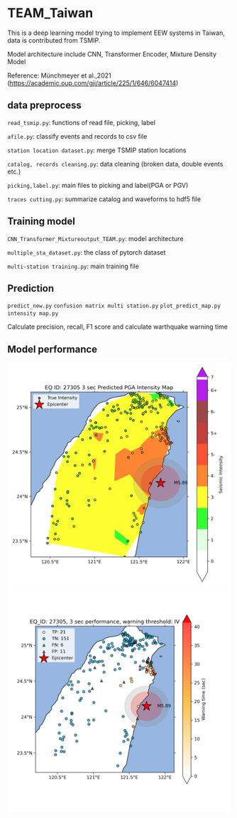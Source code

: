 # TEAM_Taiwan

This is a deep learning model trying to implement EEW systems in Taiwan, data is contributed from TSMIP.

Model architecture include CNN, Transformer Encoder, Mixture Density Model

Reference: Münchmeyer et al.,2021 (https://academic.oup.com/gji/article/225/1/646/6047414)
## data preprocess

`read_tsmip.py`: functions of read file, picking, label

`afile.py`: classify events and records to csv file

`station location dataset.py`: merge TSMIP station locations

`catalog, records cleaning.py`: data cleaning (broken data, double events etc.)

`picking,label.py`: main files to picking and label(PGA or PGV)

`traces cutting.py`: summarize catalog and waveforms to hdf5 file

## Training model

`CNN_Transformer_Mixtureoutput_TEAM.py`: model architecture

`multiple_sta_dataset.py`: the class of pytorch dataset

`multi-station training.py`: main training file

## Prediction

`predict_new.py` `confusion matrix multi station.py` `plot_predict_map.py` `intensity map.py`

Calculate precision, recall, F1 score and calculate warthquake warning time

## Model performance

![image](prediction_images_in_readme/3_sec_intensity_map.png)
![image](prediction_images_in_readme/3_sec_warning_map.png)


